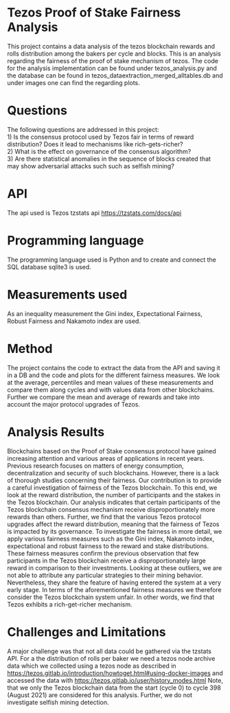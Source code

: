 # Tezos Proof of Stake Fairness Analysis
This project contains a data analysis of the tezos blockchain rewards and rolls distribution among the bakers per cycle and blocks. This is an analysis regarding the fairness of the proof of stake mechanism of tezos. The code for the analysis implementation can be found under tezos_analysis.py and the database can be found in tezos_dataextraction_merged_alltables.db and under images one can find the regarding plots. 

# Questions
The following questions are addressed in this project: <br />
	1) Is the consensus protocol used by Tezos fair in terms of reward distribution? Does it lead to mechanisms like rich-gets-richer? <br />
	2) What is the effect on governance of the consensus algorithm?<br />
	3) Are there statistical anomalies in the sequence of blocks created that may show adversarial attacks such 
	   such as selfish mining?<br />

# API
The api used is Tezos tzstats api https://tzstats.com/docs/api

# Programming language
The programming language used is Python and to create and connect the SQL database sqlite3 is used.

# Measurements used
As an inequality measurement the Gini index, Expectational Fairness, Robust Fairness and Nakamoto index are used. 

# Method
The project contains the code to extract the data from the API and saving it in a DB and the code and plots for the different fairness measures. We look at the average, percentiles and mean values of these measurements and compare them along cycles and with values data from other blockchains. Further we compare the mean and average of rewards and take into account the major protocol upgrades of Tezos. 

# Analysis Results
Blockchains based on the Proof of Stake consensus protocol have gained increasing attention and various areas of applications in recent years. Previous research focuses on matters of energy consumption, decentralization and security of such blockchains. However, there is a lack of thorough studies concerning their fairness. Our contribution is to provide a careful investigation of fairness of the Tezos blockchain.
To this end, we look at the reward distribution, the number of participants and the stakes in the Tezos blockchain. Our analysis indicates that certain participants of the Tezos blockchain consensus mechanism receive disproportionately more rewards than others. Further, we find that the various Tezos protocol upgrades affect the reward distribution, meaning that the fairness of Tezos is impacted by its governance. 
To investigate the fairness in more detail, we apply various fairness measures such as the Gini index, Nakamoto index, expectational and robust fairness to the reward and stake distributions. These fairness measures confirm the previous observation that few participants in the Tezos blockchain receive a disproportionately large reward in comparison to their investments. Looking at these outliers, we are not able to attribute any particular strategies to their mining behavior. Nevertheless, they share the feature of having entered the system at a very early stage.
In terms of the aforementioned fairness measures we therefore consider the Tezos blockchain system unfair. In other words, we find that Tezos exhibits a rich-get-richer mechanism.

# Challenges and Limitations
A major challenge was that not all data could be gathered via the tzstats API. For a the distribution of rolls per baker we need a tezos node archive data which we collected using a tezos node as described in https://tezos.gitlab.io/introduction/howtoget.html#using-docker-images and accessed the data with https://tezos.gitlab.io/user/history_modes.html
Note, that we only the Tezos blockchain data from the start (cycle 0) to cycle 398 (August 2021) are considered for this analysis. Further, we do not investigate selfish mining detection. 

